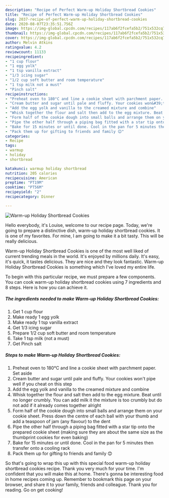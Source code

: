 ```yaml
---
description: "Recipe of Perfect Warm-up Holiday Shortbread Cookies"
title: "Recipe of Perfect Warm-up Holiday Shortbread Cookies"
slug: 2037-recipe-of-perfect-warm-up-holiday-shortbread-cookies
date: 2020-08-07T23:35:51.756Z
image: https://img-global.cpcdn.com/recipes/117ab6f2fcefa5b2/751x532cq70/warm-up-holiday-shortbread-cookies-recipe-main-photo.jpg
thumbnail: https://img-global.cpcdn.com/recipes/117ab6f2fcefa5b2/751x532cq70/warm-up-holiday-shortbread-cookies-recipe-main-photo.jpg
cover: https://img-global.cpcdn.com/recipes/117ab6f2fcefa5b2/751x532cq70/warm-up-holiday-shortbread-cookies-recipe-main-photo.jpg
author: Melvin Atkins
ratingvalue: 4.2
reviewcount: 11133
recipeingredient:
- "1 cup flour"
- "1 egg yolk"
- "1 tsp vanilla extract"
- "1/3 icing sugar"
- "1/2 cup soft butter and room temperature"
- "1 tsp milk not a must"
- "Pinch salt"
recipeinstructions:
- "Preheat oven to 180°C and line a cookie sheet with parchment paper. Set aside"
- "Cream butter and sugar until pale and fluffy. Your cookies won&#39;t pipe well if you cheat on this step"
- "Add the egg yolk and vanilla to the creamed mixture and combine"
- "Whisk together the flour and salt then add to the egg mixture. Beat until no longer crumbly. You can add milk it the mixture is too crumbly but do not add if it already comes together alright"
- "Form half of the cookie dough into small balls and arrange them on your cookie sheet. Press down the centre of each ball with your thumb and add a teaspoon of jam (any flavour) to the dent"
- "Pipe the other half through a piping bag fitted with a star tip onto the prepared cookie sheet (making sure they are about the same size as the thumbprint cookies for even baking)"
- "Bake for 15 minutes or until done. Cool in the pan for 5 minutes then transfer onto a cooling rack"
- "Pack them up for gifting to friends and family 😊"
categories:
- Recipe
tags:
- warmup
- holiday
- shortbread

katakunci: warmup holiday shortbread 
nutrition: 205 calories
recipecuisine: American
preptime: "PT19M"
cooktime: "PT56M"
recipeyield: "2"
recipecategory: Dinner

---
```



![Warm-up Holiday Shortbread Cookies](https://img-global.cpcdn.com/recipes/117ab6f2fcefa5b2/751x532cq70/warm-up-holiday-shortbread-cookies-recipe-main-photo.jpg)

Hello everybody, it's Louise, welcome to our recipe page. Today, we're going to prepare a distinctive dish, warm-up holiday shortbread cookies. It is one of my favorites. For mine, I am going to make it a bit tasty. This will be really delicious.

Warm-up Holiday Shortbread Cookies is one of the most well liked of current trending meals in the world. It's enjoyed by millions daily. It's easy, it's quick, it tastes delicious. They are nice and they look fantastic. Warm-up Holiday Shortbread Cookies is something which I've loved my entire life.




To begin with this particular recipe, we must prepare a few components. You can cook warm-up holiday shortbread cookies using 7 ingredients and 8 steps. Here is how you can achieve it.

<!--inarticleads1-->

##### The ingredients needed to make Warm-up Holiday Shortbread Cookies:

1. Get 1 cup flour
1. Make ready 1 egg yolk
1. Make ready 1 tsp vanilla extract
1. Get 1/3 icing sugar
1. Prepare 1/2 cup soft butter and room temperature
1. Take 1 tsp milk (not a must)
1. Get Pinch salt




<!--inarticleads2-->

##### Steps to make Warm-up Holiday Shortbread Cookies:

1. Preheat oven to 180°C and line a cookie sheet with parchment paper. Set aside
1. Cream butter and sugar until pale and fluffy. Your cookies won&#39;t pipe well if you cheat on this step
1. Add the egg yolk and vanilla to the creamed mixture and combine
1. Whisk together the flour and salt then add to the egg mixture. Beat until no longer crumbly. You can add milk it the mixture is too crumbly but do not add if it already comes together alright
1. Form half of the cookie dough into small balls and arrange them on your cookie sheet. Press down the centre of each ball with your thumb and add a teaspoon of jam (any flavour) to the dent
1. Pipe the other half through a piping bag fitted with a star tip onto the prepared cookie sheet (making sure they are about the same size as the thumbprint cookies for even baking)
1. Bake for 15 minutes or until done. Cool in the pan for 5 minutes then transfer onto a cooling rack
1. Pack them up for gifting to friends and family 😊




So that's going to wrap this up with this special food warm-up holiday shortbread cookies recipe. Thank you very much for your time. I'm confident that you will make this at home. There's gonna be interesting food in home recipes coming up. Remember to bookmark this page on your browser, and share it to your family, friends and colleague. Thank you for reading. Go on get cooking!

